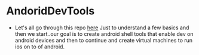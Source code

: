 # AndoridDevTools
* Let's all go through this repo [here](https://github.com/ASHWIN990/ADB-Toolkit/blob/master/README.md)
 Just to understand a few basics and then we start..our goal is to create android shell tools that enable dev on android devices and then to continue and create virtual machines to run ios on to of android.

